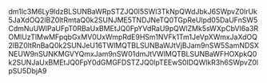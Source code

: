 dm1lc3M6Ly9ldzBLSUNBaWRpSTZJQ0l5SWl3TkNpQWdJbkJ6SWpvZ0lrUk5JaXdOQ2lBZ0ltRmtaQ0k2SUNJME5TNDJNeTQ0TGpReUlpd05DaUFnSW5CdmNuUWlPaUFpT0RBaUxBMEtJQ0FpYVdRaU9pQWlZMk5sWXpCbVl6a3ROMlUzTlMwMFpqbGxMV0UxWmpRdE9HSm1NVFk1Tm1JeVpXWmxJaXdOQ2lBZ0ltRnBaQ0k2SUNJeU16TWlMQTBLSUNBaWJtVjBJam9nSW5SamNDSXNEUW9nSUNKMGVYQmxJam9nSW01dmJtVWlMQTBLSUNBaWFHOXpkQ0k2SUNJaUxBMEtJQ0FpY0dGMGFDSTZJQ0lpTEEwS0lDQWlkR3h6SWpvZ0lpSU5DbjA9

